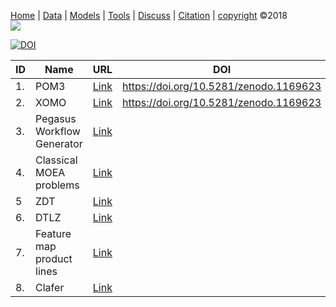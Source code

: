 [Home](http://tiny.cc/data-SE) |
[Data](DATA.md) |
[Models](MODELS.md) |
[Tools](TOOLS.md) |
[Discuss](https://github.com/ai-se/ResourcesDataDrivenSBSE/issues) |
[Citation](CITATION.md) |
[copyright](https://github.com/ai-se/ResourcesDataDrivenSBSE/blob/master/LICENSE.md) &copy;2018    
[![](https://github.com/ai-se/ResourceDataDrivenSBSE/raw/master/img/banner.png)](https://github.com/ai-se/ResourcesDataDrivenSBSE)


 [![DOI](https://zenodo.org/badge/116411075.svg)](https://zenodo.org/badge/latestdoi/116411075)


| ID  | Name                       | URL                                                                          | DOI                                    |
|-----|----------------------------|------------------------------------------------------------------------------|----------------------------------------|
| 1.  | POM3                       | [Link](https://zenodo.org/record/1169623#.Wn06ExclHys)                       | https://doi.org/10.5281/zenodo.1169623 |
| 2.  | XOMO                       | [Link](https://zenodo.org/record/1169623#.Wn06ExclHys)                       | https://doi.org/10.5281/zenodo.1169623 |
| 3.  | Pegasus Workflow Generator | [Link](https://confluence.pegasus.isi.edu/display/pegasus/WorkflowGenerator) |                                        |
| 4.  | Classical MOEA problems    | [Link](https://github.com/txt/ase15/blob/master/models/moeaProblems.pdf)     |                                        |
| 5   | ZDT                        | [Link](http://jmetal.sourceforge.net/problems.html)                          |                                        |
| 6.  | DTLZ                       | [Link](http://jmetal.sourceforge.net/problems.html)                          |                                        |
| 7.  | Feature map product lines  | [Link](http://www.splot-research.org/)                                       |                                        |
| 8.  | Clafer                     | [Link](http://t3-necsis.cs.uwaterloo.ca:8091)                                |                                        |